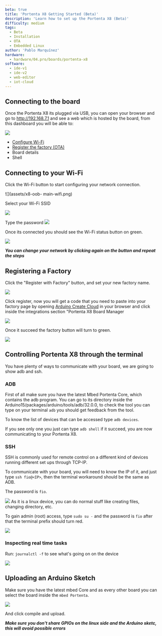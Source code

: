 ```yaml
---
beta: true
title: 'Portenta X8 Getting Started (Beta)'
description: 'Learn how to set up the Portenta X8 (Beta)'
difficulty: medium
tags:
  - Beta
  - Installation
  - OTA
  - Embedded Linux
author: 'Pablo Marquínez'
hardware:
  - hardware/04.pro/boards/portenta-x8
software:
  - ide-v1
  - ide-v2
  - web-editor
  - iot-cloud
---
```


## Connecting to the board

Once the Portenta X8 its plugged via USB, you can open your browser and go to http://192.168.7.1 and see a web which is hosted by the board, from this dashboard you will be able to:

![](assets/x8-oob-main.png)


* [Configure Wi-Fi](#connecting-to-your-wi-fi)
* [Register the factory (OTA)](#registering-a-factory)
* Board details
* Shell

## Connecting to your Wi-Fi

Click the Wi-Fi button to start configuring your network connection.

![](assets/x8-oob-  main-wifi.png)

Select your Wi-Fi SSID

![](assets/x8-oob-wifi-ssid.png)

Type the password
![](assets/x8-oob-wifi-pass.png)

Once its connected you should see the Wi-Fi status button on green.

![](assets/x8-oob-wifi-sucess.png)


***You can change your network by clicking again on the button and repeat the steps***

## Registering a Factory

Click the "Register with Factory" button, and set your new factory name.

![](assets/x8-oob-factory-name.png)

Click register, now you will get a code that you need to paste into your factory page by opening [Arduino Create Cloud](https://create.arduino.cc) in your browser and click inside the integrations section "Portenta X8 Board Manager

![](assets/cloud-main.png)

Once it succeed the factory button will turn to green.

![](assets/x8-oob-wifi-sucess.png)


## Controlling Portenta X8 through the terminal

You have plenty of ways to communicate with your board, we are going to show adb and ssh.

### ADB

First of all make sure you have the latest Mbed Portenta Core, which contains the adb program.
You can go to its directory inside the Arduino15/packages/arduino/tools/adb/32.0.0, to check the tool you can type on your terminal `adb` you should get feedback from the tool.

To know the list of devices that can be accessed type `adb devices`.

If you see only one you just can type `adb shell` if it succeed, you are now communicating to your Portenta X8.

### SSH

SSH is commonly used for remote control on a different kind of devices running different set ups through TCP-IP.

To communicate with your board, you will need to know the IP of it, and just type `ssh fio@<IP>`, then the terminal workaround should be the same as ADB.  

The password is `fio`.

![](assets/ssh-connection.png)
As it is a linux device, you can do normal stuff like creating files, changing directory, etc.

To gain admin (root) access, type `sudo su -` and the password is `fio`  after that the terminal prefix should turn red.

![](assets/ssh-connection-admin.png)

### Inspecting real time tasks

Run: `journalctl -f` to see what's going on on the device

![](assets/command-journalctl.png)

## Uploading an Arduino Sketch

Make sure you have the latest mbed Core and as every other board you can select the board inside the `mbed Portenta`.

![](assets/IDE-boards.png)

And click compile and upload.

***Make sure you don't share GPIOs on the linux side and the Arduino sketc, this will avoid possible errors***